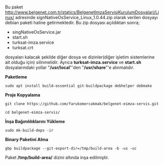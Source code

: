 Bu paket http://www.belgenet.com.tr/statics/BelgenetImzaServisiKurulumDosyalari/Linux/ adresinde signNativeOsService_Linux_1.0.44.zip  olarak verilen dosyayı debian paketi haline getirmektedir. Bu zip dosyası açıldıktan sonra;

* singNativeOsService.jar
* start.sh
* turksat-imza.service
* turksat.crt

dosyaları kalacak şekilde diğer dosya ve dizinler(diğer işletim sistemlerine ait olduğu için) silinmelidir. Ayrıca **turksat-imza.service** ve **start.sh** dosyalarındaki yollar "**/usr/local**"'den "**/usr/share**"'e alınmalıdır.

**Paketleme**

    sudo apt install build-essential git-buildpackage debhelper debmake
    
**Proje Kopyalama**

    git clone https://github.com/farukomercakmak/belgenet-eimza-servis.git

    cd belgenet-eimza-servis/

**İnşa Bağımlılıklarını Yükleme**

    sudo mk-build-deps -ir
    
**Binary Paketini Alma**

    gbp buildpackage --git-export-dir=/tmp/build-area -b -us -uc
    
Paket **/tmp/build-area/** dizini altında inşa edilmiştir.

